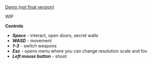 [Demo (not final version)](https://starenn.github.io/wolfenstein-3d/)

WIP

**Controls**

- **_Space_** - interact, open doors, secret walls
- **_WASD_** - movement
- **_1-3_** - switch weapons
- **_Esc_** - opens menu where you can change resolution scale and fov
- **_Left mouse button_** - shoot
